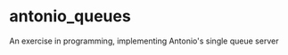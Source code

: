 antonio_queues
==============

An exercise in programming, implementing Antonio's single queue server